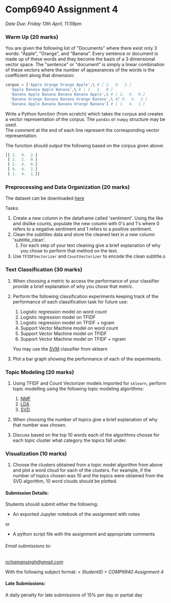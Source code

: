 # Comp6940 Assignment 4

*Date Due: Friday 13th April, 11:59pm*

### Warm Up (20 marks)


You are given the following list of "Documents" where there exist only 3 words: "Apple", "Orange", and "Banana". Every sentence or document is made up of these words and they become the basis of a 3 dimensional vector space. The "sentence" or "document" is simply a linear combination of these vectors where the number of appearances of the words is the coefficient along that dimension:

```Python
corpus = ['Apple Orange Orange Apple',\ # [ 2.  0.  2.]
  'Apple Banana Apple Banana',\ # [ 2.  2.  0.]
  'Banana Apple Banana Banana Banana Apple',\ # [ 2.  4.  0.]
  'Banana Orange Banana Banana Orange Banana',\ #[ 0.  4.  2.]
  'Banana Apple Banana Banana Orange Banana'] # [ 1.  4.  1.]
```

Write a Python function (from scratch) which takes the corpus and creates a vector representation of the corpus. The `pandas` or `numpy` structure may be used.  
The comment at the end of each line represent the corresponding vector representation.

The function should output the following based on the corpus given above:

```Python
[[ 2.  0.  2.]
 [ 2.  2.  0.]
 [ 2.  4.  0.]
 [ 0.  4.  2.]
 [ 1.  4.  1.]]
```

### Preprocessing and Data Organization (20 marks)

The dataset can be downloaded [here](https://www.kaggle.com/binksbiz/mrtrump/downloads/MrTrumpSpeeches.csv/1)

Tasks:

1. Create a new column in the dataframe called 'sentiment'. Using the like and dislike counts, populate the new column with 0's and 1's where 0 refers to a negative sentiment and 1 refers to a positive sentiment.
2. Clean the subtitles data and store the cleaned text in a new column 'subtitle_clean'.
	1. For each step of your text cleaning give a brief explanation of why you chose to perform that method on the text.  
3. Use `TFIDFVectorizer` and `CountVectorizer` to encode the clean subtitle.s

### Text Classification (30 marks)

1. When choosing a metric to access the performance of your classifier provide a brief explanation of why you chose that metric. 

2. Perform the following classification experiments keeping track of the performance of each classification task for future use:
	1. Logistic regression model on word count
	2. Logistic regression model on TFIDF
	3. Logistic regression model on TFIDF + ngram
	4. Support Vector Machine model on word count
	5. Support Vector Machine model on TFIDF
	6. Support Vector Machine model on TFIDF + ngram

	You may use the [SVM](http://scikit-learn.org/stable/modules/generated/sklearn.svm.LinearSVC.html#sklearn.svm.LinearSVC) classifier from sklearn

3. Plot a bar graph showing the performance of each of the experiments. 

### Topic Modeling (20 marks) 

1. Using TFIDF and Count Vectorizer models imported for `sklearn`, perform topic modelling using the following topic modeling algorithms:
	1. [NMF](http://scikit-learn.org/stable/modules/generated/sklearn.decomposition.NMF.html)
 	2. [LDA](http://scikit-learn.org/stable/modules/generated/sklearn.decomposition.LatentDirichletAllocation.html#sklearn.decomposition.LatentDirichletAllocation)
 	3. [SVD](http://scikit-learn.org/stable/modules/generated/sklearn.decomposition.TruncatedSVD.html). 

2. When choosing the number of topics give a brief explanation of why that number was chosen. 
3. Discuss based on the top 10 words each of the algorithms choose for each topic cluster what category the topics fall under.


### Visualization (10 marks)

1. Choose the clusters obtained from a topic model algorithm from above and plot a word cloud for each of the clusters. For example, if the number of topics chosen was 10 and the topics were obtained from the SVD algorithm, 10 word clouds should be plotted.
	

#### Submission Details:
Students should submit either the following:

* An exported Jupyter notebook of the assignment with notes

or

* A python script file with the assignment and appropriate comments 

###### Email submissions to: 

*nchamansingh@gmail.com* 

With the following subject format: *< StudentID > COMP6940 Assignment 4*


#### Late Submissions:
A daily penalty for late submissions of 15% per day or partial day
